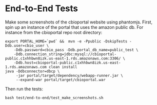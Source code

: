 # End-to-End Tests
Make some screenshots of the cbioportal website using phantomjs. First, spin up
an instance of the portal that uses the amazon public db. For instance from the
cbioportal repo root directory:
```
export PORTAL_HOME=`pwd` &&  mvn -e -Ppublic -DskipTests -Ddb.user=cbio_user \
    -Ddb.password=cbio_pass -Ddb.portal_db_name=public_test \
    -Ddb.connection_string=jdbc:mysql://cbioportal-public.c1xhhbwn8izk.us-east-1.rds.amazonaws.com:3306/ \
    -Ddb.host=cbioportal-public.c1xhhbwn8izk.us-east-1.rds.amazonaws.com clean install
java -Ddbconnector=dbcp \
     -jar portal/target/dependency/webapp-runner.jar \
     --expand-war portal/target/cbioportal.war
```
Then run the tests:
```
bash test/end-to-end/test_make_screenshots.sh
```
